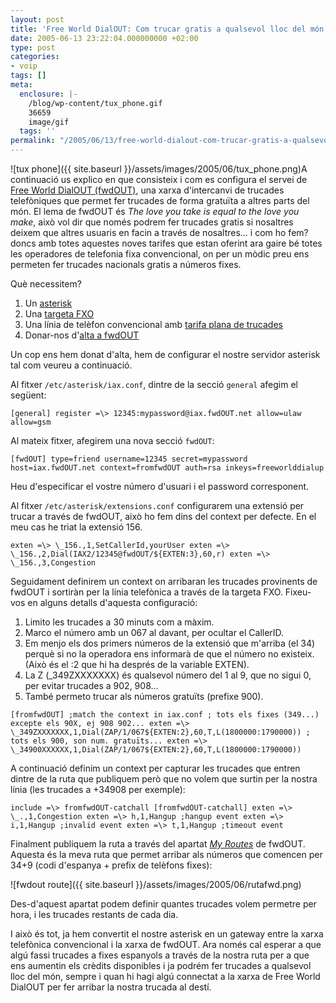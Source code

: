 ```yaml
---
layout: post
title: 'Free World DialOUT: Com trucar gratis a qualsevol lloc del món'
date: 2005-06-13 23:22:04.000000000 +02:00
type: post
categories:
- voip
tags: []
meta:
  enclosure: |-
    /blog/wp-content/tux_phone.gif
    36659
    image/gif
  tags: ''
permalink: "/2005/06/13/free-world-dialout-com-trucar-gratis-a-qualsevol-lloc-del-mon/"
---
```

![tux phone]({{ site.baseurl }}/assets/images/2005/06/tux_phone.png)A continuació us explico en que consisteix i com es configura el servei de [Free World DialOUT (fwdOUT)](http://www.fwdout.net/), una xarxa d'intercanvi de trucades telefòniques que permet fer trucades de forma gratuïta a altres parts del món. El lema de fwdOUT és _The love you take is equal to the love you make_, això vol dir que només podrem fer trucades gratis si nosaltres deixem que altres usuaris en facin a través de nosaltres... i com ho fem? doncs amb totes aquestes noves tarifes que estan oferint ara gaire bé totes les operadores de telefonia fixa convencional, on per un mòdic preu ens permeten fer trucades nacionals gratis a números fixes.

Què necessitem?

1. Un [asterisk](/blog/2005/04/21/asterisk-the-open-source-linux-pbx/)
2. Una [targeta FXO](/blog/2005/05/08/configuracio-de-la-tarjeta-x100p-amb-asterisk/)
3. Una línia de telèfon convencional amb [tarifa plana de trucades](/blog/2005/06/10/connexio-a-2mbps/)
4. Donar-nos d'[alta a fwdOUT](http://www.fwdout.net/bell-cgi/signup.cgi)

Un cop ens hem donat d'alta, hem de configurar el nostre servidor asterisk tal com veureu a continuació.

Al fitxer `/etc/asterisk/iax.conf`, dintre de la secció `general` afegim el següent:

```
[general] register =\> 12345:mypassword@iax.fwdOUT.net allow=ulaw allow=gsm
```

Al mateix fitxer, afegirem una nova secció `fwdOUT`:

```
[fwdOUT] type=friend username=12345 secret=mypassword host=iax.fwdOUT.net context=fromfwdOUT auth=rsa inkeys=freeworlddialup
```

Heu d'especificar el vostre número d'usuari i el password corresponent.

Al fitxer `/etc/asterisk/extensions.conf` configurarem una extensió per trucar a través de fwdOUT, això ho fem dins del context per defecte. En el meu cas he triat la extensió 156.

```
exten =\> \_156.,1,SetCallerId,yourUser exten =\> \_156.,2,Dial(IAX2/12345@fwdOUT/${EXTEN:3},60,r) exten =\> \_156.,3,Congestion
```

Seguidament definirem un context on arribaran les trucades provinents de fwdOUT i sortiràn per la línia telefònica a través de la targeta FXO. Fixeu-vos en alguns detalls d'aquesta configuració:

1. Limito les trucades a 30 minuts com a màxim.
2. Marco el número amb un 067 al davant, per ocultar el CallerID.
3. Em menjo els dos primers números de la extensió que m'arriba (el 34) perquè si no la operadora ens informarà de que el número no existeix. (Això és el :2 que hi ha després de la variable EXTEN).
4. La Z (\_349ZXXXXXXX) és qualsevol número del 1 al 9, que no sigui 0, per evitar trucades a 902, 908...
5. També permeto trucar als números gratuïts (prefixe 900).

```
[fromfwdOUT] ;match the context in iax.conf ; tots els fixes (349...) excepte els 90X, ej 908 902... exten =\> \_349ZXXXXXXX,1,Dial(ZAP/1/067${EXTEN:2},60,T,L(1800000:1790000)) ; tots els 900, son num. gratuïts... exten =\> \_34900XXXXXX,1,Dial(ZAP/1/067${EXTEN:2},60,T,L(1800000:1790000))
```

A continuació definim un context per capturar les trucades que entren dintre de la ruta que publiquem però que no volem que surtin per la nostra línia (les trucades a +34908 per exemple):

```
include =\> fromfwdOUT-catchall [fromfwdOUT-catchall] exten =\> \_.,1,Congestion exten =\> h,1,Hangup ;hangup event exten =\> i,1,Hangup ;invalid event exten =\> t,1,Hangup ;timeout event
```

Finalment publiquem la ruta a través del apartat _[My Routes](http://www.fwdout.net/bell-cgi/fwdOUT.cgi?mode=My_Routes)_ de fwdOUT. Aquesta és la meva ruta que permet arribar als números que comencen per 34+9 (codi d'espanya + prefix de telèfons fixes):

![fwdout route]({{ site.baseurl }}/assets/images/2005/06/rutafwd.png)

Des-d'aquest apartat podem definir quantes trucades volem permetre per hora, i les trucades restants de cada dia.

I això és tot, ja hem convertit el nostre asterisk en un gateway entre la xarxa telefònica convencional i la xarxa de fwdOUT. Ara només cal esperar a que algú fassi trucades a fixes espanyols a través de la nostra ruta per a que ens aumentin els crèdits disponibles i ja podrém fer trucades a qualsevol lloc del món, sempre i quan hi hagi algú connectat a la xarxa de Free World DialOUT per fer arribar la nostra trucada al destí.

